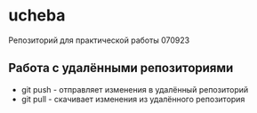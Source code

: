 # ucheba
Репозиторий для практической работы 070923
## Работа с удалёнными репозиториями
* git push - отправляет изменения в удалённый репозиторий
* git pull - скачивает изменения из удалённого репозитория
